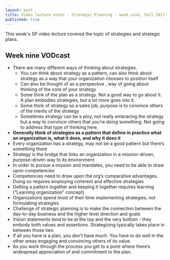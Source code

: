 ```yaml
---
layout: post
title: Video lecture notes - Strategic Planning - week nine, Fall 2017
published: true
---
```


This week's SP video lecture covered the topic of strategies and strategic plans.

## Week nine VODcast

* There are many different ways of thinking about strategies.
  * You can think about strategy as a pattern, can also think about strategy as a way that your organization chooses to position itself
  * Can also be thought of as a perspective , way of going about thinking of the core of your strategy
  * Some think of the plan as a strategy. Not a good way to go about it. A plan embodies strategies, but a lot more goes into it.
  * Some think of strategy as a sales job, purpose is to convince others of the merits of the strategy
  * Sometimes strategy can be a ploy, not really embracing the strategy but a way to convince others that you’re doing something. Not going to address that type of thinking here.
* **Generally think of strategies as a pattern that define in practice what an organization is, what it does, and why it does it**
* Every organization has a strategy, may not be a good pattern but there’s something there
* Strategy is the bridge that links an organization in a mission-driven, purpose-driven way to its environment
* In order to pursue a mission and mandates, you need to be able to draw upon competencies
* Competencies need to draw upon the org’s comparative advantages. Doing so requires employing coherent and effective strategies
* Getting a pattern together and keeping it together requires learning  (“Learning organization” concept)
* Organizations spend most of their time implementing strategies, not formulating strategies
* Challenge of strategic planning is to make the connection between the day-to-day business and the higher level direction and goals
* Vision statements tend to be at the top and the very bottom - they embody both values and assertions. Strategizing typically takes place in between those two.
* If all you have is a plan, you don’t have much. You have to do well in the other areas engaging and convincing others of its value.
* As you work through the process you get to a point where there’s widespread appreciation of and commitment to the plan.
